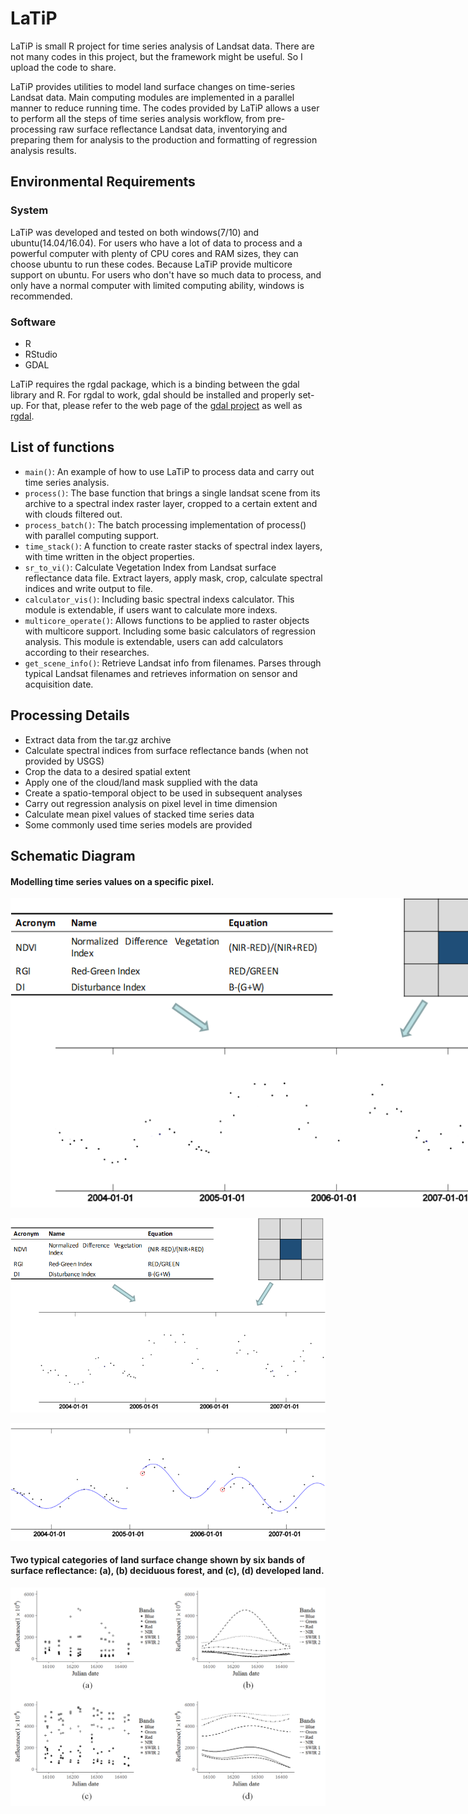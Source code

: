 # LaTiP #
LaTiP is small R project for time series analysis of Landsat data. There are not many codes in this project, but the framework might be useful. So I upload the code to share.

LaTiP provides utilities to model land surface changes on time-series Landsat data. Main computing modules are implemented in a parallel manner to reduce running time. The codes provided by LaTiP allows a user to perform all the steps of time series analysis workflow, from pre-processing raw surface reflectance Landsat data, inventorying and preparing them for analysis to the production and formatting of regression analysis results. 
## Environmental Requirements ##
### System ###
LaTiP was developed and tested on both windows(7/10) and ubuntu(14.04/16.04).
For users who have a lot of data to process and a powerful computer with plenty of CPU cores and RAM sizes, they can choose ubuntu to run these codes. Because LaTiP provide multicore support on ubuntu.
For users who don't have so much data to process, and only have a normal computer with limited computing ability, windows is recommended.
### Software ###
- R
- RStudio
- GDAL

LaTiP requires the rgdal package, which is a binding between the gdal library and R. For rgdal to work, gdal should be installed and properly set-up. For that, please refer to the web page of the [gdal project](http://www.gdal.org/) as well as [rgdal](https://cran.r-project.org/web/packages/rgdal/index.html).

## List of functions  ##
- `main()`: An example of how to use LaTiP to process data and carry out time series analysis.
- `process()`: The base function that brings a single landsat scene from its archive to a spectral index raster layer, cropped to a certain extent and with clouds filtered out.
- `process_batch()`: The batch processing implementation of process() with parallel computing support.
- `time_stack()`: A function to create raster stacks of spectral index layers, with time written in the object properties.
- `sr_to_vi()`: Calculate Vegetation Index from Landsat surface reflectance data file. Extract layers, apply mask, crop, calculate spectral indices and write output to file.
- `calculator_vis()`: Including basic spectral indexs calculator. This module is extendable, if users want to calculate more indexs.
- `multicore_operate()`: Allows functions to be applied to raster objects with multicore support. Including some basic calculators of regression analysis. This module is extendable, users can add calculators according to their researches.
- `get_scene_info()`: Retrieve Landsat info from filenames. Parses through typical Landsat filenames and retrieves information on sensor and acquisition date.

## Processing Details ##
- Extract data from the tar.gz archive
- Calculate spectral indices from surface reflectance bands (when not provided by USGS)
- Crop the data to a desired spatial extent
- Apply one of the cloud/land mask supplied with the data
- Create a spatio-temporal object to be used in subsequent analyses
- Carry out regression analysis on pixel level in time dimension
- Calculate mean pixel values of stacked time series data
- Some commonly used time series models are provided

## Schematic Diagram ##
#### Modelling time series values on a specific pixel. ####
<img alt="" src="https://github.com/jingge326/MaterialFolder/blob/master/plot_points.png" style=" max-height:600px; min-height:10; max-width:800px; min-width:100">


![](https://github.com/jingge326/MaterialFolder/blob/master/plot_points.png)

![](https://github.com/jingge326/MaterialFolder/blob/master/plot_curves.png)


#### Two typical categories of land surface change shown by six bands of surface reflectance: (a), (b) deciduous forest, and (c), (d) developed land. ####
![](https://github.com/jingge326/MaterialFolder/blob/master/samples.png)
